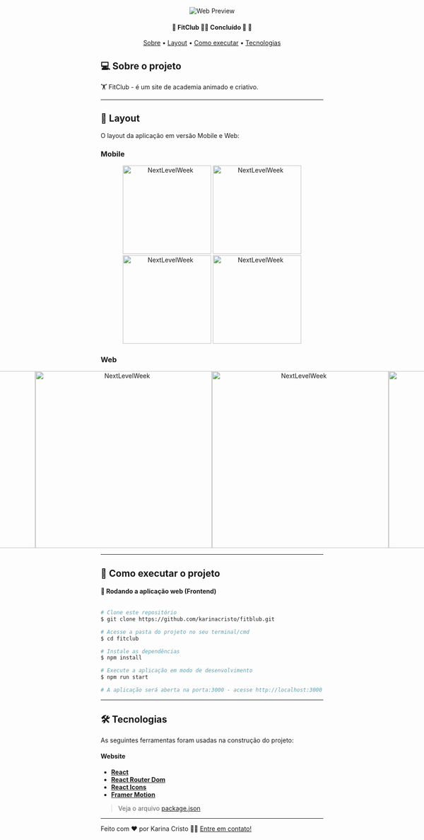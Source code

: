 <p align="center">
  <img alt="Web Preview" src="https://user-images.githubusercontent.com/94079921/191123318-2be99369-3bba-4da5-a749-9f422bf21858.png">
</p>

<h4 align="center"> 
	 🚧 FitClub 🏋️‍♀️ Concluído 🚀 🚧
</h4>

<p align="center">
 <a href="#-sobre-o-projeto">Sobre</a> •
 <a href="#-layout">Layout</a> • 
 <a href="#-como-executar-o-projeto">Como executar</a> • 
 <a href="#-tecnologias">Tecnologias</a>
</p>

## 💻 Sobre o projeto

🏋️‍ FitClub - é um site de academia animado e criativo.

---


## 🎨 Layout

O layout da aplicação em versão Mobile e Web:

### Mobile

<p align="center">
  <img alt="NextLevelWeek" title="#NextLevelWeek" src="https://user-images.githubusercontent.com/94079921/191124265-db983dbf-74c5-42cd-926f-96f4194501d4.png" width="200px">

  <img alt="NextLevelWeek" title="#NextLevelWeek" src="https://user-images.githubusercontent.com/94079921/191124528-6ccc9b42-e5b7-4508-8bac-6d1e5b9d89ab.png" width="200px">
  
  <img alt="NextLevelWeek" title="#NextLevelWeek" src="https://user-images.githubusercontent.com/94079921/191124839-8ac5dc7b-8afa-4c8d-8152-60b8f952c0ce.png" width="200px">
  
  <img alt="NextLevelWeek" title="#NextLevelWeek" src="https://user-images.githubusercontent.com/94079921/191124982-adee360f-a630-4c5c-b231-ad6f0fd84fb6.png" width="200px">
</p>

### Web

<p align="center" style="display: flex; align-items: flex-start; justify-content: center;">
  <img alt="NextLevelWeek" title="#NextLevelWeek" src="https://user-images.githubusercontent.com/94079921/191125183-d2f8361f-4059-44af-a9ad-7bc28ece0fc8.png" width="400px">

  <img alt="NextLevelWeek" title="#NextLevelWeek" src="https://user-images.githubusercontent.com/94079921/191125371-bbd8cd78-99e7-41af-9d8d-60e6d35a3de5.png" width="400px">
  
  <img alt="NextLevelWeek" title="#NextLevelWeek" src="https://user-images.githubusercontent.com/94079921/191125533-d170d995-6c3f-49d6-92d1-9eed966f6f48.png" width="400px">
  
  <img alt="NextLevelWeek" title="#NextLevelWeek" src="https://user-images.githubusercontent.com/94079921/191125648-b3190593-285b-4e9a-a0cd-a830556f11fe.png" width="400px">
  
</p>

---

## 🚀 Como executar o projeto

#### 🧭 Rodando a aplicação web (Frontend)

```bash

# Clone este repositório
$ git clone https://github.com/karinacristo/fitblub.git

# Acesse a pasta do projeto no seu terminal/cmd
$ cd fitclub

# Instale as dependências
$ npm install

# Execute a aplicação em modo de desenvolvimento
$ npm run start

# A aplicação será aberta na porta:3000 - acesse http://localhost:3000

```

---

## 🛠 Tecnologias

As seguintes ferramentas foram usadas na construção do projeto:

#### **Website**

-   **[React](https://reactjs.org/)**
-   **[React Router Dom](https://github.com/ReactTraining/react-router/tree/master/packages/react-router-dom)**
-   **[React Icons](https://react-icons.github.io/react-icons/)**
-   **[Framer Motion](https://www.framer.com/motion/)**

> Veja o arquivo  [package.json](https://github.com/karinacristo/fitblub/blob/main/package.json)

---

Feito com ❤️ por Karina Cristo 👋🏽 [Entre em contato!](https://www.linkedin.com/in/karina-cristo/)
